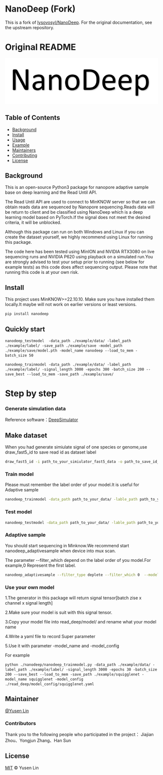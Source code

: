 # NanoDeep (Fork)

This is a fork of [lysovosyl/NanoDeep](https://github.com/lysovosyl/NanoDeep). For the original documentation, see the upstream repository.

# Original README

![image](title/title.png)

## Table of Contents

- [Background](#background)
- [Install](#install)
- [Usage](#usage)
- [Example](#example-readmes)
- [Maintainers](#maintainers)
- [Contributing](#contributing)
- [License](#license)

## Background


This is an open-source Python3 package for nanopore adaptive sample base on deep learning and the Read Until API.

The Read Until API are used to connect to MinKNOW server so that we can obtain reads data are sequenced by Nanopore sequencing.Reads data will be return to client and be classified using NanoDeep which is a deep learning model based on PyTorch.If the signal does not meet the desired criteria, it will be unblocked.

Although this package can run on both Windows and Linux if you can create the dataset yourself, we highly recommend using Linux for running this package.

The code here has been tested using MinION and NVIDIA RTX3080 on live sequencing runs and NVIDIA P620 using playback on a simulated run.You are strongly advised to test your setup prior to running (see below for example tests) as this code does affect sequencing output. Please note that running this code is at your own risk.

## Install

This project uses MinKNOW>=22.10.10. Make sure you have installed them locally.It maybe will not work on earlier versions or least versions.

```sh
pip install nanodeep
```


## Quickly start

```
nanodeep_testmodel  -data_path ./example/data/ -label_path ./example/label/ -save_path ./example/save -model_path ./example/save/model.pth -model_name nanodeep --load_to_mem -batch_size 50
```

```
nanodeep_trainmodel -data_path ./example/data/ -label_path ./example/label/ -signal_length 3000 -epochs 300 -batch_size 200 --save_best --load_to_mem -save_path ./example/save/
```



# Step by step

### Generate simulation data
Reference software：[DeepSimulator](https://github.com/liyu95/DeepSimulator)

## Make dataset
When you had generate simiulate signal of one species or genome,use draw_fast5_id to save read id as dataset label
```sh
draw_fast5_id -i path_to_your_simiulator_fast5_data -o path_to_save_id_label
```

### Train model
Please must remember the label order of your model.It is useful for Adaptive sample
```sh
nanodeep_trainmodel -data_path path_to_your_data/ -lable_path path_to_your_label/ -save_path ./save -model_name Nanodeep -device cuda:0 --save_best --load_to_mem -signal_length 4000 -epochs 100 -batch_size 50
```

### Test model
```sh
nanodeep_testmodel -data_path path_to_your_data/ -lable_path path_to_your_label/ -save_path ./save --weight_path ../path_to_your_label/your_model_name.pth -model_name Nanodeep -device cuda:0  --load_to_mem -signal_length 4000  -batch_size 50
```

### Adaptive sample
You should start sequencing in Minknow.We recommend start nanodeep_adaptivesample when device into mux scan.

The parameter --filter_which depend on the label order of you model.For example,0 Represent the first label.
```sh
nanodeep_adaptivesample --filter_type deplete --filter_which 0  --model_name nanodeep --weight_path ./save/nanodeep.pth --first_channel 1 --last_channel 256 --compute_device cuda:0 
```

### Use your own model
1.The generator in this package will return signal tensor[batch zise x channel x signal length]

2.Make sure your model is suit with this signal tensor.

3.Copy your model file into read_deep/model/ and rename what your model name

4.Write a yaml file to record Super parameter

5.Use it with parameter -model_name and -model_config

For example
```
python ./nanodeep/nanodeep_trainmodel.py -data_path ./example/data/ -label_path ./example/label/ -signal_length 3000 -epochs 30 -batch_size 200 --save_best --load_to_mem -save_path ./example/squigglenet -model_name squigglenet -model_config ./read_deep/model_config/squigglenet.yaml
```

## Maintainer

[@Yusen Lin](https://github.com/lysovosyl)


### Contributors

Thank you to the following people who participated in the project：
Jiajian Zhou、Yongjun Zhang、Han Sun

## License

[MIT](LICENSE) © Yusen Lin
